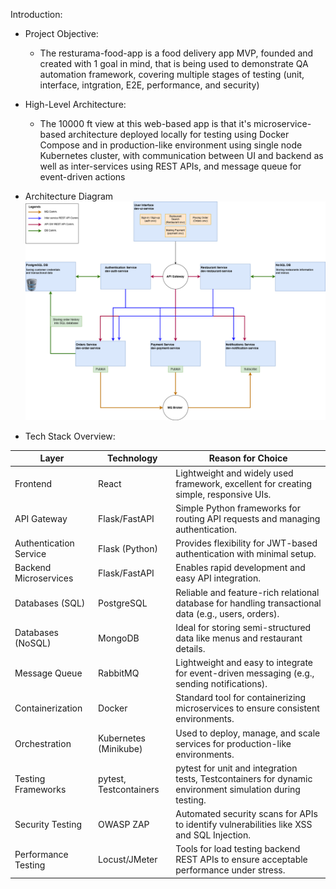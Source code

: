 Introduction:
- Project Objective:
    - The resturama-food-app is a food delivery app MVP, founded and created with 1 goal in mind, that is being used to demonstrate QA automation framework, covering multiple stages of testing (unit, interface, intgration, E2E, performance, and security)

- High-Level Architecture:
    - The 10000 ft view at this web-based app is that it's microservice-based architecture deployed locally for testing using Docker Compose and in production-like environment using single node Kubernetes cluster, with communication between UI and backend as well as inter-services using REST APIs, and message queue for event-driven actions

- Architecture Diagram
    ![Architecture Diagram](resources/restaurama-app.drawio.png)

- Tech Stack Overview:

| Layer                 | Technology         | Reason for Choice                                                                                   |
|-----------------------|--------------------|-----------------------------------------------------------------------------------------------------|
| Frontend              | React              | Lightweight and widely used framework, excellent for creating simple, responsive UIs.               |
| API Gateway           | Flask/FastAPI      | Simple Python frameworks for routing API requests and managing authentication.                      |
| Authentication Service| Flask (Python)     | Provides flexibility for JWT-based authentication with minimal setup.                               |
| Backend Microservices | Flask/FastAPI      | Enables rapid development and easy API integration.                                                 |
| Databases (SQL)       | PostgreSQL         | Reliable and feature-rich relational database for handling transactional data (e.g., users, orders).|
| Databases (NoSQL)     | MongoDB            | Ideal for storing semi-structured data like menus and restaurant details.                           |
| Message Queue         | RabbitMQ           | Lightweight and easy to integrate for event-driven messaging (e.g., sending notifications).         |
| Containerization      | Docker             | Standard tool for containerizing microservices to ensure consistent environments.                   |
| Orchestration         | Kubernetes (Minikube) | Used to deploy, manage, and scale services for production-like environments.                     |
| Testing Frameworks    | pytest, Testcontainers | pytest for unit and integration tests, Testcontainers for dynamic environment simulation during testing. |
| Security Testing      | OWASP ZAP          | Automated security scans for APIs to identify vulnerabilities like XSS and SQL Injection.           |
| Performance Testing   | Locust/JMeter      | Tools for load testing backend REST APIs to ensure acceptable performance under stress.             |